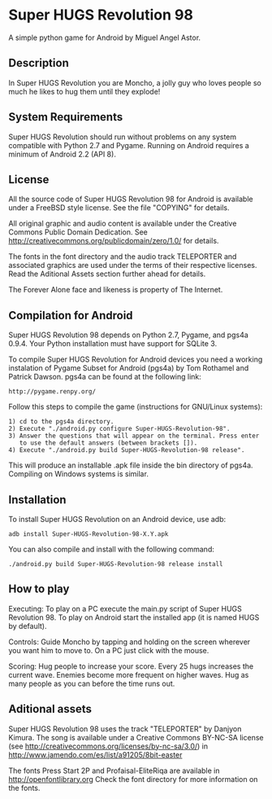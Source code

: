 Super HUGS Revolution 98
========================

A simple python game for Android by Miguel Angel Astor.

Description
-----------

In Super HUGS Revolution you are Moncho, a jolly guy who loves
people so much he likes to hug them until they explode!

System Requirements
-------------------

Super HUGS Revolution should run without problems on any system
compatible with Python 2.7 and Pygame. Running on Android
requires a minimum of Android 2.2 (API 8).

License
-------

All the source code of Super HUGS Revolution 98 for Android is available under 
a FreeBSD style license. See the file "COPYING" for details.

All original graphic and audio content is available under the Creative Commons 
Public Domain Dedication. See http://creativecommons.org/publicdomain/zero/1.0/
for details.

The fonts in the font directory and the audio track TELEPORTER and associated
graphics are used under the terms of their respective licenses. Read the Aditional
Assets section further ahead for details.

The Forever Alone face and likeness is property of The Internet.

Compilation for Android
-----------------------

Super HUGS Revolution 98 depends on Python 2.7, Pygame, and pgs4a 0.9.4. Your
Python installation must have support for SQLite 3.

To compile Super HUGS Revolution for Android devices you need a
working instalation of Pygame Subset for Android (pgs4a) by
Tom Rothamel and Patrick Dawson. pgs4a can be
found at the following link:

    http://pygame.renpy.org/

Follow this steps to compile the game (instructions for GNU/Linux systems):

    1) cd to the pgs4a directory.
    2) Execute "./android.py configure Super-HUGS-Revolution-98".
    3) Answer the questions that will appear on the terminal. Press enter
       to use the default answers (between brackets []).
    4) Execute "./android.py build Super-HUGS-Revolution-98 release".

This will produce an installable .apk file inside the bin directory of pgs4a.
Compiling on Windows systems is similar.

Installation
------------

To install Super HUGS Revolution on an Android device, use adb:

    adb install Super-HUGS-Revolution-98-X.Y.apk

You can also compile and install with the following command:

    ./android.py build Super-HUGS-Revolution-98 release install

How to play
-----------

Executing:
To play on a PC execute the main.py script of Super HUGS Revolution 98. To play
on Android start the installed app (it is named HUGS by default).

Controls:
Guide Moncho by tapping and holding on the screen wherever you want him to
move to. On a PC just click with the mouse.

Scoring:
Hug people to increase your score. Every 25 hugs increases the current wave.
Enemies become more frequent on higher waves. Hug as many people as you can
before the time runs out.

Aditional assets
----------------

Super HUGS Revolution 98 uses the track "TELEPORTER" by Danjyon Kimura. The song
is available under a Creative Commons BY-NC-SA license 
(see http://creativecommons.org/licenses/by-nc-sa/3.0/) in
http://www.jamendo.com/es/list/a91205/8bit-easter

The fonts Press Start 2P and Profaisal-EliteRiqa are available in
http://openfontlibrary.org Check the font directory for more information
on the fonts.
